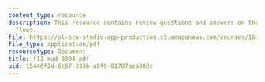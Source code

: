 ```yaml
---
content_type: resource
description: This resource contains review questions and answers on the topic of compressible
  flows.
file: https://ol-ocw-studio-app-production.s3.amazonaws.com/courses/16-01-unified-engineering-i-ii-iii-iv-fall-2005-spring-2006/15446f2d6c67393ba8f901787aea002c_f11_mud_0304.pdf
file_type: application/pdf
resourcetype: Document
title: f11_mud_0304.pdf
uid: 15446f2d-6c67-393b-a8f9-01787aea002c
---
```

